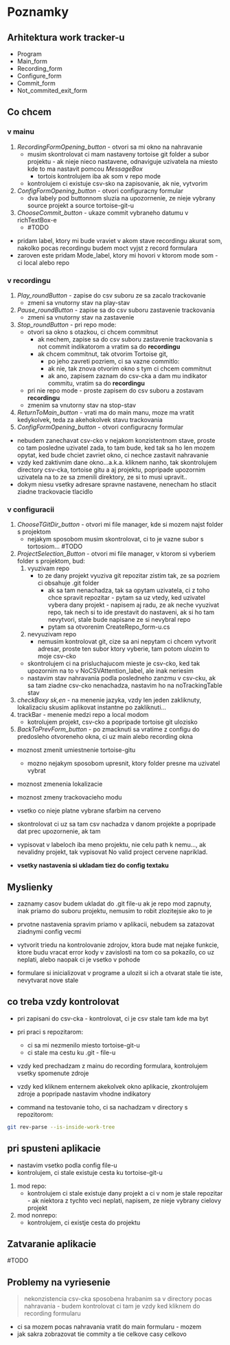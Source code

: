 # Poznamky

## Arhitektura work tracker-u

- Program
- Main_form
- Recording_form
- Configure_form
- Commit_form
- Not_commited_exit_form

## Co chcem

### v mainu

1. *RecordingFormOpening_button* - otvori sa mi okno na nahravanie
    - musim skontrolovat ci mam nastaveny tortoise git folder a subor projektu - ak nieje nieco nastavene, odnaviguje uzivatela na miesto kde to ma nastavit pomcou *MessageBox*
      - tortois kontrolujem iba ak som v repo mode
    - kontrolujem ci existuje csv-sko na zapisovanie, ak nie, vytvorim
2. *ConfigFormOpening_button* - otvori configuracny formular
    - dva labely pod buttonnom sluzia na upozornenie, ze nieje vybrany source projekt a source tortoise-git-u
3. *ChooseCommit_button* - ukaze commit vybraneho datumu v richTextBox-e
    - #TODO

- pridam label, ktory mi bude vraviet v akom stave recordingu akurat som, nakolko pocas recordingu budem moct vyjst z record formulara
- zaroven este pridam Mode_label, ktory mi hovori v ktorom mode som - ci local alebo repo

### v recordingu

1. *Play_roundButton* - zapise do csv suboru ze sa zacalo trackovanie
    - zmeni sa vnutorny stav na play-stav
2. *Pause_roundButton* - zapise sa do csv suboru zastavenie trackovania
    - zmeni sa vnutorny stav na zastavenie
3. *Stop_roundButton* - pri repo mode:
    - otvori sa okno s otazkou, ci chcem commitnut
      - ak nechem, zapise sa do csv suboru zastavenie trackovania s not commit indikatorom a vratim sa do **recordingu**
      - ak chcem commitnut, tak otvorim Tortoise git,
        - po jeho zavreti pozriem, ci sa vazne commitlo:
        - ak nie, tak znova otvorim okno s tym ci chcem commitnut
        - ak ano, zapisem zaznam do csv-cka a dam mu indikator commitu, vratim sa do **recordingu**
    - pri nie repo mode - proste zapisem do csv suboru a zostavam **recordingu**
    - zmenim sa vnutorny stav na stop-stav
4. *ReturnToMain_button* - vrati ma do main manu, moze ma vratit kedykolvek, teda za akehokolvek stavu trackovania
5. *ConfigFormOpening_button* - otvori configuracny formular

- nebudem zanechavat csv-cko v nejakom konzistentnom stave, proste co tam posledne uzivatel zada, to tam bude, ked tak sa ho len mozem opytat, ked bude chciet zavriet okno, ci nechce zastavit nahravanie
- vzdy ked zaktivnim dane okno...a.k.a. kliknem nanho, tak skontrolujem directory csv-cka, tortoise gitu a aj projektu, popripade upozornim uzivatela na to ze sa zmenili direktory, ze si to musi upravit..
- dokym niesu vsetky adresare spravne nastavene, nenecham ho stlacit ziadne trackovacie tlacidlo

### v configuracii

1. *ChooseTGitDir_button* - otvori mi file manager, kde si mozem najst folder s projektom
    - nejakym sposobom musim skontrolovat, ci to je vazne subor s tortosiom...
    #TODO
2. *ProjectSelection_Button* - otvori mi file manager, v ktorom si vyberiem folder s projektom, bud:
    1. vyuzivam repo
        - to ze dany projekt vyuziva git repozitar zistim tak, ze sa pozriem ci obsahuje .git folder
          - ak sa tam nenachadza, tak sa opytam uzivatela, ci z toho chce spravit repozitar - pytam sa uz vtedy, ked uzivatel vybera dany projekt - napisem aj radu, ze ak neche vyuzivat repo, tak nech si to ide prestavit do nastaveni, ak si ho tam nevytvori, stale bude napisane ze si nevybral repo
          - pytam sa otvorenim CreateRepo_form-u.cs
    2. nevyuzivam repo
        - nemusim kontrolovat git, cize sa ani nepytam ci chcem vytvorit adresar, proste ten subor ktory vyberie, tam potom ulozim to moje csv-cko
    - skontrolujem ci na prisluchajucom mieste je csv-cko, ked tak upozornim na to v NoCSVAttention_label, ale inak neriesim
    - nastavim stav nahravania podla posledneho zanzmu v csv-cku, ak sa tam ziadne csv-cko nenachadza, nastavim ho na noTrackingTable stav
3. *checkBoxy sk,en* - na menenie jazyka, vzdy len jeden zakliknuty, lokalizaciu skusim aplikovat instantne po zakliknuti...
4. trackBar - menenie medzi repo a local modom
    - kotrolujem projekt, csv-cko a popripade tortoise git ulozisko
5. *BackToPrevForm_button* - po zmacknuti sa vratime z configu do predosleho otvoreneho okna, ci uz main alebo recording okna

- moznost zmenit umiestnenie tortoise-gitu
  - mozno nejakym sposobom upresnit, ktory folder presne ma uzivatel vybrat
- moznost zmenenia lokalizacie
- moznost zmeny trackovacieho modu
- vsetko co nieje platne vybrane sfarbim na cerveno
- skontrolovat ci uz sa tam csv nachadza v danom projekte a popripade dat prec upozornenie, ak tam 
- vypisovat v labeloch iba meno projektu, nie celu path k nemu..., ak nevalidny projekt, tak vypisovat No valid project cervene napriklad.

- **vsetky nastavenia si ukladam tiez do config textaku**

## Myslienky

- zaznamy casov budem ukladat do .git file-u ak je repo mod zapnuty, inak priamo do suboru projektu, nemusim to robit zlozitejsie ako to je
- prvotne nastavenia spravim priamo v aplikacii, nebudem sa zatazovat ziadnymi config vecmi

- vytvorit triedu na kontrolovanie zdrojov, ktora bude mat nejake funkcie, ktore budu vracat error kody v zavislosti na tom co sa pokazilo, co uz neplati, alebo naopak ci je vsetko v pohode

- formulare si inicializovat v programe a ulozit si ich a otvarat stale tie iste, nevytvarat nove stale

## co treba vzdy kontrolovat

- pri zapisani do csv-cka - kontrolovat, ci je csv stale tam kde ma byt
- pri praci s repozitarom:
  - ci sa mi nezmenilo miesto tortoise-git-u
  - ci stale ma cestu ku .git - file-u

- vzdy ked prechadzam z mainu do recording formulara, kontrolujem vsetky spomenute zdroje
- vzdy ked kliknem enternem akekolvek okno aplikacie, zkontrolujem zdroje a popripade nastavim vhodne indikatory
- command na testovanie toho, ci sa nachadzam v directory s repozitorom:

```bash
git rev-parse --is-inside-work-tree
```

## pri spusteni aplikacie

- nastavim vsetko podla config file-u
- kontrolujem, ci stale existuje cesta ku tortoise-git-u

1. mod repo:
    - kontrolujem ci stale existuje dany projekt a ci v nom je stale repozitar - ak niektora z tychto veci neplati, napisem, ze nieje vybrany cielovy projekt
2. mod nonrepo:
    - kontrolujem, ci existje cesta do projektu

## Zatvaranie aplikacie

#TODO

## Problemy na vyriesenie

> nekonzistencia csv-cka sposobena hrabanim sa v directory pocas nahravania - budem kontrolovat ci tam je vzdy ked kliknem do recording formularu

- ci sa mozem pocas nahravania vratit do main formularu - mozem
- jak sakra zobrazovat tie commity a tie celkove casy celkovo